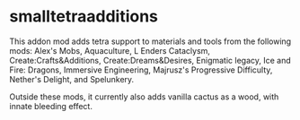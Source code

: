 # smalltetraadditions

This addon mod adds tetra support to materials and tools from the following mods: Alex's Mobs, Aquaculture, L Enders
Cataclysm, Create:Crafts&Additions, Create:Dreams&Desires, Enigmatic legacy, Ice and Fire: Dragons, Immersive
Engineering, Majrusz's Progressive Difficulty, Nether's Delight, and Spelunkery.

Outside these mods, it currently also adds vanilla cactus as a wood, with innate bleeding effect.